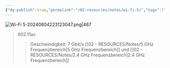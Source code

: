 ```yaml
---
{"dg-publish":true,"permalink":"/02-resources/notes/wi-fi-5/","tags":["netzwerk/wifi"],"noteIcon":"","updated":"2025-08-26T16:35:09.094+02:00"}
---
```


![Wi-Fi 5-20240804223123047.png|467](/img/user/02%20-%20RESOURCES/Files/IMG/Wi-Fi%205-20240804223123047.png)
>802.11ac
>>Geschwindigkeit: 7 Gbit/s
>>[[02 - RESOURCES/Notes/5 GHz Frequenzbereich\|5 GHz Frequenzbereich]] und [[02 - RESOURCES/Notes/2.4 GHz Frequenzbereich\|2.4 GHz Frequenzbereich]]